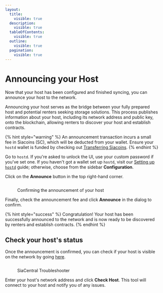 ```yaml
---
layout:
  title:
    visible: true
  description:
    visible: true
  tableOfContents:
    visible: true
  outline:
    visible: true
  pagination:
    visible: true
---
```


# Announcing your Host

Now that your host has been configured and finished syncing, you can announce your host to the network.&#x20;

Announcing your host serves as the bridge between your fully prepared host and potential renters seeking storage solutions. This process publishes information about your host, including its network address and public key, onto the blockchain, allowing renters to discover your host and establish contracts.

{% hint style="warning" %}
An announcement transaction incurs a small fee in Siacoins (SC), which will be deducted from your wallet. Ensure your `hostd` wallet is funded by checking out [Transferring Siacoins](transferring-siacoins.md).
{% endhint %}

Go to `hostd`. If you're asked to unlock the UI, use your custom password if you've set one. If you haven't got a wallet set up `hostd`, visit our [Setting up `hostd`](setting-up-hostd/) guide; otherwise, choose from the sidebar **Configuration**.

Click on the **Announce** button in the top right-hand corner.

<figure><img src="../.gitbook/assets/announce.png" alt=""><figcaption><p>Confirming the announcement of your host</p></figcaption></figure>

Finally, check the announcement fee and click **Announce** in the dialog to confirm.

{% hint style="success" %}
Congratulation! Your host has been successfully announced to the network and is now ready to be discovered by renters and establish contracts.
{% endhint %}

## Check your host's status

Once the announcement is confirmed, you can check if your host is visible on the network by going [here](https://troubleshoot.siacentral.com).&#x20;

<figure><img src="../.gitbook/assets/siacentral.png" alt=""><figcaption><p>SiaCentral Troubleshooter</p></figcaption></figure>

Enter your host's network address and click **Check Host**. This tool will connect to your host and notify you of any issues.

